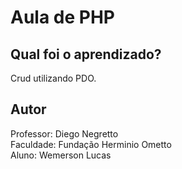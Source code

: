 # Aula de PHP

## Qual foi o aprendizado?
Crud utilizando PDO.

## Autor
Professor: Diego Negretto <br>
Faculdade: Fundação Herminio Ometto <br>
Aluno: Wemerson Lucas
